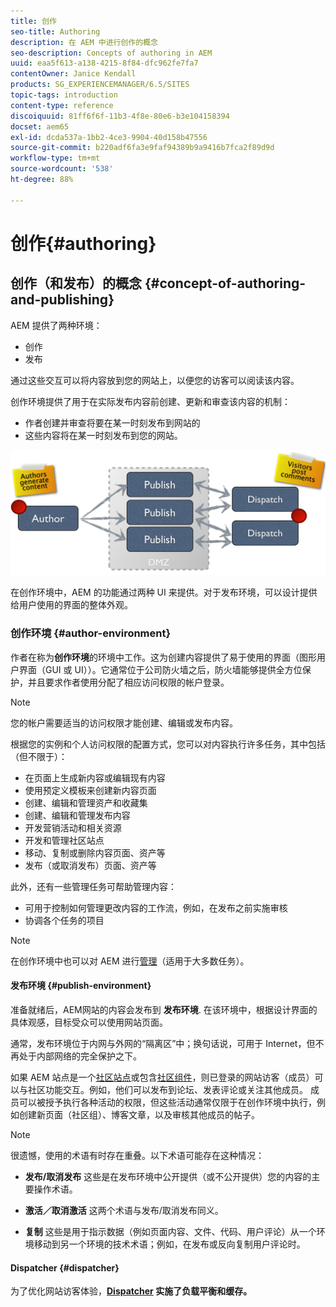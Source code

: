 ```yaml
---
title: 创作
seo-title: Authoring
description: 在 AEM 中进行创作的概念
seo-description: Concepts of authoring in AEM
uuid: eaa5f613-a138-4215-8f84-dfc962fe7fa7
contentOwner: Janice Kendall
products: SG_EXPERIENCEMANAGER/6.5/SITES
topic-tags: introduction
content-type: reference
discoiquuid: 81ff6f6f-11b3-4f8e-80e6-b3e104158394
docset: aem65
exl-id: dcda537a-1bb2-4ce3-9904-40d158b47556
source-git-commit: b220adf6fa3e9faf94389b9a9416b7fca2f89d9d
workflow-type: tm+mt
source-wordcount: '538'
ht-degree: 88%

---
```


# 创作{#authoring}

## 创作（和发布）的概念 {#concept-of-authoring-and-publishing}

AEM 提供了两种环境：

* 创作
* 发布

通过这些交互可以将内容放到您的网站上，以便您的访客可以阅读该内容。

创作环境提供了用于在实际发布内容前创建、更新和审查该内容的机制：

* 作者创建并审查将要在某一时刻发布到网站的
* 这些内容将在某一时刻发布到您的网站。

![chlimage_1-132](assets/chlimage_1-132.png)

在创作环境中，AEM 的功能通过两种 UI 来提供。对于发布环境，可以设计提供给用户使用的界面的整体外观。

### 创作环境 {#author-environment}

作者在称为&#x200B;**创作环境**&#x200B;的环境中工作。这为创建内容提供了易于使用的界面（图形用户界面（GUI 或 UI））。它通常位于公司防火墙之后，防火墙能够提供全方位保护，并且要求作者使用分配了相应访问权限的帐户登录。

>[!NOTE]
>
>您的帐户需要适当的访问权限才能创建、编辑或发布内容。

根据您的实例和个人访问权限的配置方式，您可以对内容执行许多任务，其中包括（但不限于）：

* 在页面上生成新内容或编辑现有内容
* 使用预定义模板来创建新内容页面
* 创建、编辑和管理资产和收藏集
* 创建、编辑和管理发布内容
* 开发营销活动和相关资源
* 开发和管理社区站点
* 移动、复制或删除内容页面、资产等
* 发布（或取消发布）页面、资产等

此外，还有一些管理任务可帮助管理内容：

* 可用于控制如何管理更改内容的工作流，例如，在发布之前实施审核
* 协调各个任务的项目

>[!NOTE]
>
>在创作环境中也可以对 AEM 进行[管理](/help/sites-administering/home.md)（适用于大多数任务）。

#### 发布环境 {#publish-environment}

准备就绪后，AEM网站的内容会发布到 **发布环境**. 在该环境中，根据设计界面的具体观感，目标受众可以使用网站页面。

通常，发布环境位于内网与外网的“隔离区”中；换句话说，可用于 Internet，但不再处于内部网络的完全保护之下。

如果 AEM 站点是一个[社区站点](/help/communities/overview.md)或包含[社区组件](/help/communities/author-communities.md)，则已登录的网站访客（成员）可以与社区功能交互。例如，他们可以发布到论坛、发表评论或关注其他成员。 成员可以被授予执行各种活动的权限，但这些活动通常仅限于在创作环境中执行，例如创建新页面（社区组）、博客文章，以及审核其他成员的帖子。

>[!NOTE]
>
>很遗憾，使用的术语有时存在重叠。以下术语可能存在这种情况：
>
>* **发布/取消发布**
   >  这些是在发布环境中公开提供（或不公开提供）您的内容的主要操作术语。
>
>* **激活／取消激活**
   >  这两个术语与发布/取消发布同义。
>
>* **复制**
   >  这些是用于指示数据（例如页面内容、文件、代码、用户评论）从一个环境移动到另一个环境的技术术语；例如，在发布或反向复制用户评论时。
>


#### Dispatcher {#dispatcher}

为了优化网站访客体验，**[Dispatcher](https://helpx.adobe.com/experience-manager/dispatcher/user-guide.html) 实施了负载平衡和缓存。**
